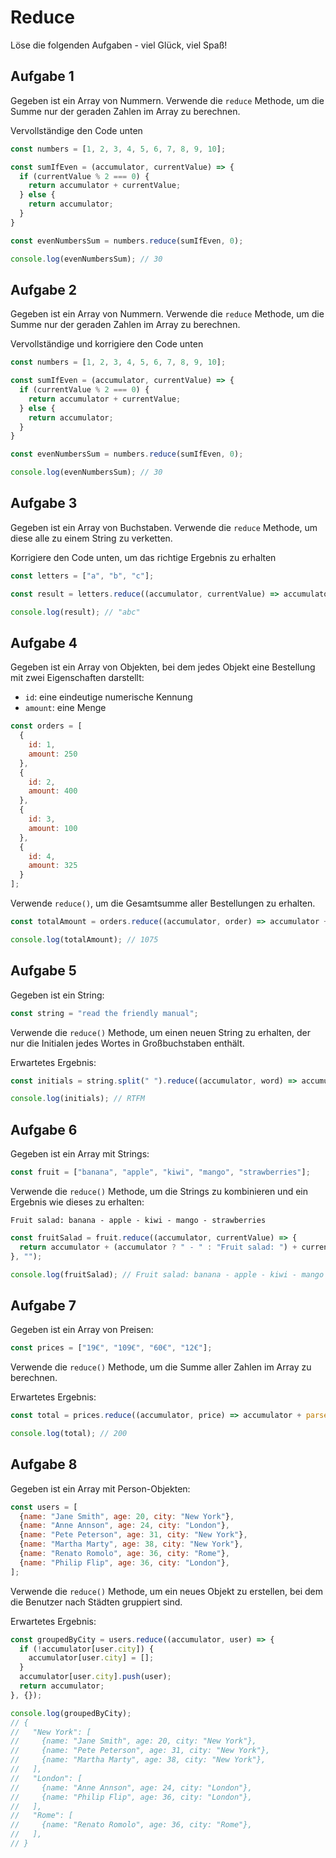 # Reduce

Löse die folgenden Aufgaben - viel Glück, viel Spaß!

## Aufgabe 1

Gegeben ist ein Array von Nummern. Verwende die `reduce` Methode, um die Summe nur der geraden Zahlen im Array zu berechnen.

Vervollständige den Code unten

```js
const numbers = [1, 2, 3, 4, 5, 6, 7, 8, 9, 10];

const sumIfEven = (accumulator, currentValue) => {
  if (currentValue % 2 === 0) {
    return accumulator + currentValue;
  } else {
    return accumulator;
  }
}

const evenNumbersSum = numbers.reduce(sumIfEven, 0);

console.log(evenNumbersSum); // 30
```

## Aufgabe 2

Gegeben ist ein Array von Nummern. Verwende die `reduce` Methode, um die Summe nur der geraden Zahlen im Array zu berechnen.

Vervollständige und korrigiere den Code unten

```js
const numbers = [1, 2, 3, 4, 5, 6, 7, 8, 9, 10];

const sumIfEven = (accumulator, currentValue) => {
  if (currentValue % 2 === 0) {
    return accumulator + currentValue;
  } else {
    return accumulator;
  }
}

const evenNumbersSum = numbers.reduce(sumIfEven, 0);

console.log(evenNumbersSum); // 30
```

## Aufgabe 3

Gegeben ist ein Array von Buchstaben. Verwende die `reduce` Methode, um diese alle zu einem String zu verketten.

Korrigiere den Code unten, um das richtige Ergebnis zu erhalten

```js
const letters = ["a", "b", "c"];

const result = letters.reduce((accumulator, currentValue) => accumulator + currentValue, "");

console.log(result); // "abc"
```

## Aufgabe 4

Gegeben ist ein Array von Objekten, bei dem jedes Objekt eine Bestellung mit zwei Eigenschaften darstellt:

- `id`: eine eindeutige numerische Kennung
- `amount`: eine Menge

```javascript
const orders = [
  {
    id: 1,
    amount: 250
  },
  {
    id: 2,
    amount: 400
  },
  {
    id: 3,
    amount: 100
  },
  {
    id: 4,
    amount: 325
  }
];
```

Verwende `reduce()`, um die Gesamtsumme aller Bestellungen zu erhalten.

```js
const totalAmount = orders.reduce((accumulator, order) => accumulator + order.amount, 0);

console.log(totalAmount); // 1075
```

## Aufgabe 5

Gegeben ist ein String:

```javascript
const string = "read the friendly manual";
```

Verwende die `reduce()` Methode, um einen neuen String zu erhalten, der nur die Initialen jedes Wortes in Großbuchstaben enthält.

Erwartetes Ergebnis:

```javascript
const initials = string.split(" ").reduce((accumulator, word) => accumulator + word.charAt(0).toUpperCase(), "");

console.log(initials); // RTFM
```

## Aufgabe 6

Gegeben ist ein Array mit Strings:

```javascript
const fruit = ["banana", "apple", "kiwi", "mango", "strawberries"];
```

Verwende die `reduce()` Methode, um die Strings zu kombinieren und ein Ergebnis wie dieses zu erhalten:

```plaintext
Fruit salad: banana - apple - kiwi - mango - strawberries
```

```js
const fruitSalad = fruit.reduce((accumulator, currentValue) => {
  return accumulator + (accumulator ? " - " : "Fruit salad: ") + currentValue;
}, "");

console.log(fruitSalad); // Fruit salad: banana - apple - kiwi - mango - strawberries
```

## Aufgabe 7

Gegeben ist ein Array von Preisen:

```javascript
const prices = ["19€", "109€", "60€", "12€"];
```

Verwende die `reduce()` Methode, um die Summe aller Zahlen im Array zu berechnen.

Erwartetes Ergebnis:

```javascript
const total = prices.reduce((accumulator, price) => accumulator + parseInt(price), 0);

console.log(total); // 200
```

## Aufgabe 8

Gegeben ist ein Array mit Person-Objekten:

```javascript
const users = [
  {name: "Jane Smith", age: 20, city: "New York"},
  {name: "Anne Annson", age: 24, city: "London"},
  {name: "Pete Peterson", age: 31, city: "New York"},
  {name: "Martha Marty", age: 38, city: "New York"},
  {name: "Renato Romolo", age: 36, city: "Rome"},
  {name: "Philip Flip", age: 36, city: "London"},
];
```

Verwende die `reduce()` Methode, um ein neues Objekt zu erstellen, bei dem die Benutzer nach Städten gruppiert sind.

Erwartetes Ergebnis:

```javascript
const groupedByCity = users.reduce((accumulator, user) => {
  if (!accumulator[user.city]) {
    accumulator[user.city] = [];
  }
  accumulator[user.city].push(user);
  return accumulator;
}, {});

console.log(groupedByCity);
// {
//   "New York": [
//     {name: "Jane Smith", age: 20, city: "New York"},
//     {name: "Pete Peterson", age: 31, city: "New York"},
//     {name: "Martha Marty", age: 38, city: "New York"},
//   ],
//   "London": [
//     {name: "Anne Annson", age: 24, city: "London"},
//     {name: "Philip Flip", age: 36, city: "London"},
//   ],
//   "Rome": [
//     {name: "Renato Romolo", age: 36, city: "Rome"},
//   ],
// }
```
